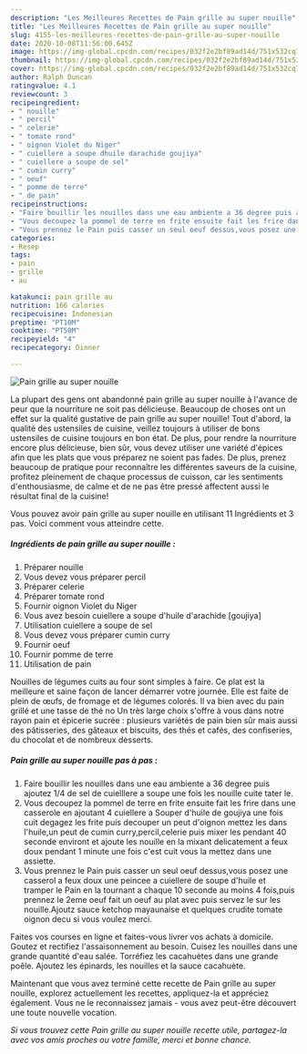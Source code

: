 ```yaml
---
description: "Les Meilleures Recettes de Pain grille au super nouille"
title: "Les Meilleures Recettes de Pain grille au super nouille"
slug: 4155-les-meilleures-recettes-de-pain-grille-au-super-nouille
date: 2020-10-08T11:56:00.645Z
image: https://img-global.cpcdn.com/recipes/032f2e2bf89ad14d/751x532cq70/pain-grille-au-super-nouille-photo-principale-de-la-recette.jpg
thumbnail: https://img-global.cpcdn.com/recipes/032f2e2bf89ad14d/751x532cq70/pain-grille-au-super-nouille-photo-principale-de-la-recette.jpg
cover: https://img-global.cpcdn.com/recipes/032f2e2bf89ad14d/751x532cq70/pain-grille-au-super-nouille-photo-principale-de-la-recette.jpg
author: Ralph Duncan
ratingvalue: 4.1
reviewcount: 3
recipeingredient:
- " nouille"
- " percil"
- " celerie"
- " tomate rond"
- " oignon Violet du Niger"
- " cuiellere a soupe dhuile darachide goujiya"
- " cuiellere a soupe de sel"
- " cumin curry"
- " oeuf"
- " pomme de terre"
- " de pain"
recipeinstructions:
- "Faire bouillir les nouilles dans une eau ambiente a 36 degree puis ajoutez 1/4 de sel de cuielllere a soupe une fois les nouille cuite tater le."
- "Vous decoupez la pommel de terre en frite ensuite fait les frire dans une casserole en ajoutant 4 cuiellere a Souper d&#39;huile de goujiya une fois cuit degagez les frite puis decouper un peut d&#39;oignon mettez les dans l&#39;huile,un peut de cumin curry,percil,celerie puis mixer les pendant 40 seconde environt et ajoute les nouille en la mixant delicatement a feux doux pendant 1 minute une fois c&#39;est cuit vous la mettez dans une assiette."
- "Vous prennez le Pain puis casser un seul oeuf dessus,vous posez une casserol a feux doux une peincee a cuiellere de soupe d&#39;huile et tramper le Pain en la tournant a chaque 10 seconde au moins 4 fois,puis prennez le 2eme oeuf fait un oeuf au plat avec puis servez le sur les nouille.Ajoutz sauce ketchop mayaunaise et quelques crudite tomate oignon decu si vous voulez merci."
categories:
- Resep
tags:
- pain
- grille
- au

katakunci: pain grille au 
nutrition: 166 calories
recipecuisine: Indonesian
preptime: "PT10M"
cooktime: "PT50M"
recipeyield: "4"
recipecategory: Dinner

---
```



![Pain grille au super nouille](https://img-global.cpcdn.com/recipes/032f2e2bf89ad14d/751x532cq70/pain-grille-au-super-nouille-photo-principale-de-la-recette.jpg)

La plupart des gens ont abandonné pain grille au super nouille à l'avance de peur que la nourriture ne soit pas délicieuse. Beaucoup de choses ont un effet sur la qualité gustative de pain grille au super nouille! Tout d'abord, la qualité des ustensiles de cuisine, veillez toujours à utiliser de bons ustensiles de cuisine toujours en bon état. De plus, pour rendre la nourriture encore plus délicieuse, bien sûr, vous devez utiliser une variété d'épices afin que les plats que vous préparez ne soient pas fades. De plus, prenez beaucoup de pratique pour reconnaître les différentes saveurs de la cuisine, profitez pleinement de chaque processus de cuisson, car les sentiments d'enthousiasme, de calme et de ne pas être pressé affectent aussi le résultat final de la cuisine!

<!--inarticleads1-->

Vous pouvez avoir pain grille au super nouille en utilisant 11 Ingrédients et 3 pas. Voici comment vous atteindre cette.

##### Ingrédients de pain grille au super nouille :

1. Préparer  nouille
1. Vous devez vous préparer  percil
1. Préparer  celerie
1. Préparer  tomate rond
1. Fournir  oignon Violet du Niger
1. Vous avez besoin  cuiellere a soupe d&#39;huile d&#39;arachide [goujiya]
1. Utilisation  cuiellere a soupe de sel
1. Vous devez vous préparer  cumin curry
1. Fournir  oeuf
1. Fournir  pomme de terre
1. Utilisation  de pain


Nouilles de légumes cuits au four sont simples à faire. Ce plat est la meilleure et saine façon de lancer démarrer votre journée. Elle est faite de plein de œufs, de fromage et de légumes colorés. Il va bien avec du pain grillé et une tasse de thé no Un très large choix s&#39;offre à vous dans notre rayon pain et épicerie sucrée : plusieurs variétés de pain bien sûr mais aussi des pâtisseries, des gâteaux et biscuits, des thés et cafés, des confiseries, du chocolat et de nombreux desserts. 

<!--inarticleads2-->

##### Pain grille au super nouille pas à pas :

1. Faire bouillir les nouilles dans une eau ambiente a 36 degree puis ajoutez 1/4 de sel de cuielllere a soupe une fois les nouille cuite tater le.
1. Vous decoupez la pommel de terre en frite ensuite fait les frire dans une casserole en ajoutant 4 cuiellere a Souper d&#39;huile de goujiya une fois cuit degagez les frite puis decouper un peut d&#39;oignon mettez les dans l&#39;huile,un peut de cumin curry,percil,celerie puis mixer les pendant 40 seconde environt et ajoute les nouille en la mixant delicatement a feux doux pendant 1 minute une fois c&#39;est cuit vous la mettez dans une assiette.
1. Vous prennez le Pain puis casser un seul oeuf dessus,vous posez une casserol a feux doux une peincee a cuiellere de soupe d&#39;huile et tramper le Pain en la tournant a chaque 10 seconde au moins 4 fois,puis prennez le 2eme oeuf fait un oeuf au plat avec puis servez le sur les nouille.Ajoutz sauce ketchop mayaunaise et quelques crudite tomate oignon decu si vous voulez merci.


Faites vos courses en ligne et faites-vous livrer vos achats à domicile. Goutez et rectifiez l&#39;assaisonnement au besoin. Cuisez les nouilles dans une grande quantité d&#39;eau salée. Torréfiez les cacahuètes dans une grande poêle. Ajoutez les épinards, les nouilles et la sauce cacahuète. 

<!--inarticleads1-->

<p>
Maintenant que vous avez terminé cette recette de Pain grille au super nouille, explorez actuellement les recettes, appliquez-la et appréciez également. Vous ne le reconnaissez jamais - vous avez peut-être découvert une toute nouvelle vocation.
</p>

<p>
<i>Si vous trouvez cette Pain grille au super nouille recette utile, partagez-la avec vos amis proches ou votre famille, merci et bonne chance.</i>
</p>
